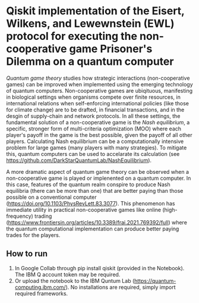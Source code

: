 # Qiskit implementation of the Eisert, Wilkens, and Lewewnstein (EWL) protocol for executing the non-cooperative game Prisoner's Dilemma on a quantum computer

*Quantum game theory* studies how strategic interactions (non-cooperative games) can be improved when implemented using the emerging technology of quantum computers. Non-cooperative games are ubiqituous, manifesting in biological settings when organisms compete over finite resources, in international relations when self-enforcing international policies (like those for climate change) are to be drafted, in financial transactions, and in the desgin of supply-chain and network protocols. In all these settings, the fundamental solution of a non-cooperative game is the *Nash equilibrium*, a specific, stronger form of multi-criteria optimization (MOO) where each player's payoff in the game is the best possible, given the payoff of all other players. Calculating Nash equilibrium can be a computationally intensive problem for large games (many players with many strategies). To mitigate this, quantum computers can be used to accelarate its calculation (see https://github.com/DarkStarQuantumLab/NashEquilibrium). 

A more dramatic aspect of quantum game theory can be observed when a non-cooperative game is played or implenented on a quantum computer. In this case, features of the quantum realm conspire to produce Nash equilibria (there can be more than one) that are better paying than those possible on a conventional computer (https://doi.org/10.1103/PhysRevLett.83.3077). This phenomenon has immediate utility in practical non-cooperative games like online (high-frequency) trading (https://www.frontiersin.org/articles/10.3389/frai.2021.769392/full) where the quantum computational implementation can produce better paying trades for the players. 



## How to run

1. In Google Collab through pip install qiskit (provided in the Notebook). The IBM Q account token may be required. 
2. Or upload the notebook to the IBM Quntum Lab (https://quantum-computing.ibm.com/). No installations are required, simply import required frameworks.
